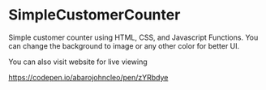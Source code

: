 # SimpleCustomerCounter

Simple customer counter using HTML, CSS, and Javascript Functions. You can change the background to image or any other color for better UI.

You can also visit website for live viewing

https://codepen.io/abarojohncleo/pen/zYRbdye
